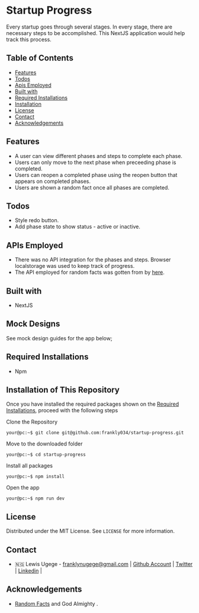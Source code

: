 # Startup Progress

Every startup goes through several stages. In every stage, there are
necessary steps to be accomplished. This NextJS application would help track this process.

## Table of Contents

- [Features](#features)
- [Todos](#todos)
- [Apis Employed](#apis-employed)
- [Built with](#built-with)
- [Required Installations](#required-installations)
- [Installation](#installation)
- [License](#license)
- [Contact](#contact)
- [Acknowledgements](#acknowledgements)

<!-- features -->

## Features

- A user can view different phases and steps to complete each phase.
- Users can only move to the next phase when preceeding phase is completed.
- Users can reopen a completed phase using the reopen button that appears on completed phases.
- Users are shown a random fact once all phases are completed.

<!-- todos -->

## Todos

- Style redo button.
- Add phase state to show status - active or inactive.

<!-- apis employed -->

## APIs Employed

- There was no API integration for the phases and steps. Browser localstorage was used to keep track of progress.
- The API employed for random facts was gotten from by [here](https://uselessfacts.jsph.pl/random.json).

<!-- BUILT wITH -->

## Built with

- NextJS

<!-- MOCK DESIGNS -->

## Mock Designs

See mock design guides for the app below;

<!-- REQUIRED INSTALLATION -->

## Required Installations

- Npm

<!-- INSTALLATION -->

## Installation of This Repository

Once you have installed the required packages shown on the [Required Installations](#required-installations), proceed with the following steps

Clone the Repository

```Shell
your@pc:~$ git clone git@github.com:frankly034/startup-progress.git
```

Move to the downloaded folder

```Shell
your@pc:~$ cd startup-progress
```

Install all packages

```Shell
your@pc:~$ npm install
```

Open the app

```Shell
your@pc:~$ npm run dev
```

## License

Distributed under the MIT License. See `LICENSE` for more information.

<!-- CONTACT -->

## Contact

- 🇳🇬 Lewis Ugege - franklynugege@gmail.com | [Github Account](https://github.com/frankly034) | [Twitter](https://twitter.com/@wizlulu) | [Linkedin](https://linkedin.com/in/lewis-ugege) |

## Acknowledgements

- <a href="https://uselessfacts.jsph.pl/random.json"> Random Facts</a> and God Almighty .
